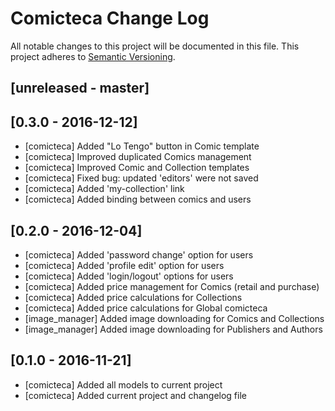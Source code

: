 # Comicteca Change Log
All notable changes to this project will be documented in this file.
This project adheres to [Semantic Versioning](http://semver.org/).

## [unreleased - master]

## [0.3.0 - 2016-12-12]
- [comicteca] Added "Lo Tengo" button in Comic template
- [comicteca] Improved duplicated Comics management
- [comicteca] Improved Comic and Collection templates
- [comicteca] Fixed bug: updated 'editors' were not saved
- [comicteca] Added 'my-collection' link
- [comicteca] Added binding between comics and users

## [0.2.0 - 2016-12-04]
- [comicteca] Added 'password change' option for users
- [comicteca] Added 'profile edit' option for users
- [comicteca] Added 'login/logout' options for users
- [comicteca] Added price management for Comics (retail and purchase)
- [comicteca] Added price calculations for Collections
- [comicteca] Added price calculations for Global comicteca
- [image_manager] Added image downloading for Comics and Collections
- [image_manager] Added image downloading for Publishers and Authors


## [0.1.0 - 2016-11-21]
- [comicteca] Added all models to current project
- [comicteca] Added current project and changelog file
